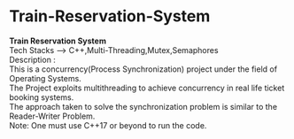 # Train-Reservation-System
<b>Train Reservation System</b> <br>
Tech Stacks --> C++,Multi-Threading,Mutex,Semaphores <br>
Description : <br>
This is a concurrency(Process Synchronization) project under the field of Operating Systems.<br>
The Project exploits multithreading to achieve concurrency in real life ticket booking systems.<br>
The approach taken to solve the synchronization problem is similar to the Reader-Writer Problem.<br>
Note: One must use C++17 or beyond to run the code.
